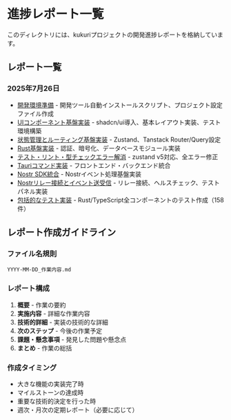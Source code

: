 # 進捗レポート一覧

このディレクトリには、kukuriプロジェクトの開発進捗レポートを格納しています。

## レポート一覧

### 2025年7月26日
- [開発環境準備](./2025-07-26_開発環境準備.md) - 開発ツール自動インストールスクリプト、プロジェクト設定ファイル作成
- [UIコンポーネント基盤実装](./2025-07-26_UIコンポーネント基盤実装.md) - shadcn/ui導入、基本レイアウト実装、テスト環境構築
- [状態管理とルーティング基盤実装](./2025-07-26_state_management_implementation.md) - Zustand、Tanstack Router/Query設定
- [Rust基盤実装](./2025-07-26_rust_foundation_implementation.md) - 認証、暗号化、データベースモジュール実装
- [テスト・リント・型チェックエラー解消](./2025-07-26_test_lint_fix.md) - zustand v5対応、全エラー修正
- [Tauriコマンド実装](./2025-07-26_tauri_commands_implementation.md) - フロントエンド・バックエンド統合
- [Nostr SDK統合](./2025-07-26_nostr_sdk_integration.md) - Nostrイベント処理基盤実装
- [Nostrリレー接続とイベント送受信](./2025-07-26_nostr_relay_connection.md) - リレー接続、ヘルスチェック、テストパネル実装
- [包括的なテスト実装](./2025-07-26_comprehensive_test_implementation.md) - Rust/TypeScript全コンポーネントのテスト作成（158件）

## レポート作成ガイドライン

### ファイル名規則
```
YYYY-MM-DD_作業内容.md
```

### レポート構成
1. **概要** - 作業の要約
2. **実施内容** - 詳細な作業内容
3. **技術的詳細** - 実装の技術的な詳細
4. **次のステップ** - 今後の作業予定
5. **課題・懸念事項** - 発見した問題や懸念点
6. **まとめ** - 作業の総括

### 作成タイミング
- 大きな機能の実装完了時
- マイルストーンの達成時
- 重要な技術的決定を行った時
- 週次・月次の定期レポート（必要に応じて）
